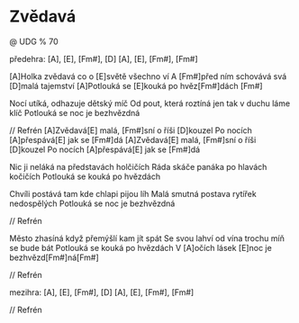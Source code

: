 # Zvědavá
@ UDG
% 70


předehra: [A], [E], [Fm#], [D]
[A], [E], [Fm#], [Fm#]

[A]Holka zvědavá co o [E]světě všechno ví
A [Fm#]před ním schovává svá [D]malá tajemství
[A]Potlouká se [E]kouká po hvěz[Fm#]dách [Fm#]


Nocí utíká, odhazuje dětský míč
Od pout, která roztíná jen tak v duchu láme klíč
Potlouká se noc je bezhvězdná

// Refrén
[A]Zvědavá[E] malá, [Fm#]sní o říši [D]kouzel
Po nocích [A]přespává[E] jak se [Fm#]dá
[A]Zvědavá[E] malá, [Fm#]sní o říši [D]kouzel
Po nocích [A]přespává[E] jak se [Fm#]dá

Nic ji neláká na představách holčičích
Ráda skáče panáka po hlavách kočičích
Potlouká se kouká po hvězdách

Chvíli postává tam kde chlapi pijou líh
Malá smutná postava rytířek nedospělých
Potlouká se noc je bezhvězdná

// Refrén

Město zhasíná když přemýšlí kam jít spát
Se svou lahví od vína trochu míň se bude bát
Potlouká se kouká po hvězdách
V [A]očích lásek [E]noc je bezhvězd[Fm#]ná[Fm#]

// Refrén

mezihra: [A], [E], [Fm#], [D]
[A], [E], [Fm#], [Fm#]

// Refrén
